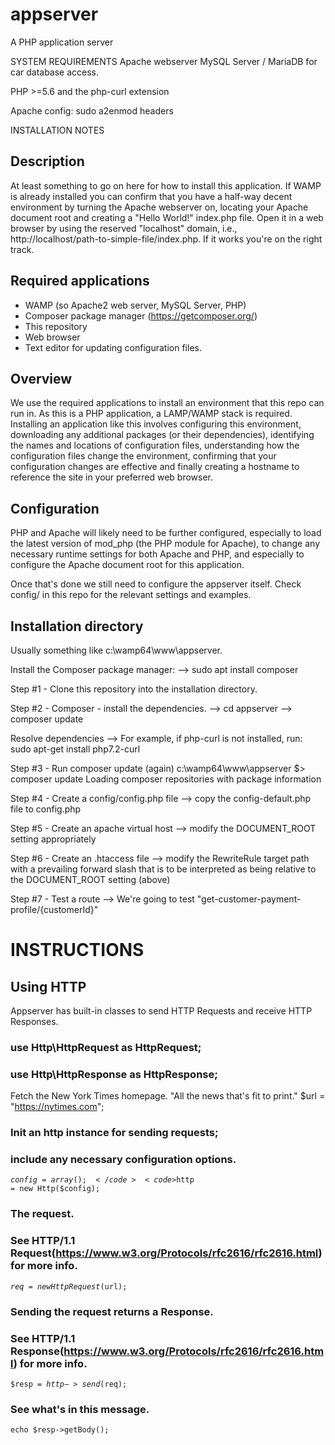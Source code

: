 # appserver
A PHP application server

SYSTEM REQUIREMENTS
Apache webserver
MySQL Server / MariaDB for car database access.

PHP >=5.6 and the php-curl extension

Apache config:
sudo a2enmod headers



INSTALLATION NOTES
## Description 
At least something to go on here for how to install this application. If WAMP is already installed you can confirm that you have a half-way decent environment by turning the Apache webserver on, locating your Apache document root and creating a "Hello World!" index.php file.  Open it in a web browser by using the reserved "localhost" domain, i.e., http://localhost/path-to-simple-file/index.php.  If it works you're on the right track.

## Required applications
- WAMP (so Apache2 web server, MySQL Server, PHP)
- Composer package manager (https://getcomposer.org/)
- This repository
- Web browser
- Text editor for updating configuration files.

## Overview
We use the required applications to install an environment that this repo can run in.  As this is a PHP application, a LAMP/WAMP stack is required.  Installing an application like this involves configuring this environment, downloading any additional packages (or their dependencies), identifying the names and locations of configuration files, understanding how the configuration files change the environment, confirming that your configuration changes are effective and finally creating a hostname to reference the site in your preferred web browser.

## Configuration
PHP and Apache will likely need to be further configured, especially to load the latest version of mod_php (the PHP module for Apache), to change any necessary runtime settings for both Apache and PHP, and especially to configure the Apache document root for this application.

Once that's done we still need to configure the appserver itself.  Check config/ in this repo for the relevant settings and examples.

## Installation directory
Usually something like c:\wamp64\www\appserver.


Install the Composer package manager:
--> sudo apt install composer

Step #1 - Clone this repository into the installation directory.

Step #2 - Composer - install the dependencies.
 --> cd appserver
 --> composer update
 
Resolve dependencies
 --> For example, if php-curl is not installed, run:
    sudo apt-get install php7.2-curl

Step #3 - Run composer update (again)
c:\wamp64\www\appserver $> composer update
Loading composer repositories with package information
 
Step #4 - Create a config/config.php file
 --> copy the config-default.php file to config.php

Step #5 - Create an apache virtual host
 --> modify the DOCUMENT_ROOT setting appropriately
 
Step #6 - Create an .htaccess file
  --> modify the RewriteRule target path with a prevailing forward slash that is to be interpreted as being relative to the DOCUMENT_ROOT setting (above)

Step #7 - Test a route
 --> We're going to test "get-customer-payment-profile/{customerId}"





# INSTRUCTIONS
## Using HTTP
Appserver has built-in classes to send HTTP Requests and receive HTTP Responses.


### use Http\HttpRequest as HttpRequest; 
### use Http\HttpResponse as HttpResponse;


Fetch the New York Times homepage.
"All the news that's fit to print."
  $url = "https://nytimes.com";

### Init an http instance for sending requests;
### include any necessary configuration options.
<code>$config = array();</code>
<code>$http = new Http($config);</code>

### The request.
### See HTTP/1.1 Request(https://www.w3.org/Protocols/rfc2616/rfc2616.html) for more info.
<code>$req = new HttpRequest($url);</code>

### Sending the request returns a Response.
### See HTTP/1.1 Response(https://www.w3.org/Protocols/rfc2616/rfc2616.html) for more info.
<code>$resp = $http->send($req);</code>

### See what's in this message.
<code>echo $resp->getBody();</code>
